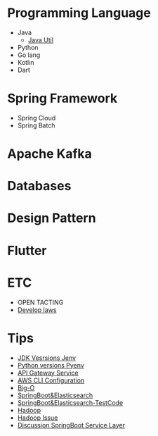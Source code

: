 # Programming Language
* Java 
    * [Java Util](https://github.com/jyshine/TIL/blob/main/java/README.md) 
* Python
* Go lang
* Kotlin
* Dart

# Spring Framework
* Spring Cloud
* Spring Batch

# Apache Kafka

# Databases

# Design Pattern

# Flutter

# ETC
* OPEN TACTING
* [Develop laws](https://github.com/jyshine/TIL/blob/main/laws/README.md)

# Tips
* [JDK Vesrsions Jenv](https://github.com/jyshine/TIL/blob/main/개발일지/%23JDK버전관리.md)
* [Python versions Pyenv](https://github.com/jyshine/TIL/blob/main/개발일지/%23pyenv_설치.md)
* [API Gateway Service](https://github.com/jyshine/TIL/blob/main/개발일지/%23API%20Gateway%20Service.md)
* [AWS CLI Configuration](https://github.com/jyshine/TIL/blob/main/개발일지/%23AWS%20CLI%20Configuration.md)
* [Big-O](https://github.com/jyshine/TIL/blob/main/개발일지/%23Big-O.md)
* [SpringBoot&Elasticsearch](https://github.com/jyshine/TIL/blob/main/개발일지/%23ELK%20%23SpringBoot.md)
* [SpringBoot&Elasticsearch-TestCode](https://github.com/jyshine/TIL/tree/main/spring-log-elk)
* [Hadoop](https://github.com/jyshine/TIL/blob/main/개발일지/%23Hadoop.md)
* [Hadoop Issue](https://github.com/jyshine/TIL/blob/main/개발일지/%23Hadoop_Issue.md)
* [Discussion SpringBoot Service Layer](https://github.com/jyshine/TIL/blob/main/개발일지/Spring%20Service%20Layer에%20대한%20고찰.md)